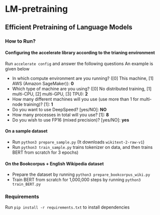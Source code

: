 # LM-pretraining
## Efficient Pretraining of Language Models

### How to Run?
#### Configuring the accelerate library according to the trianing environment
Run `accelerate config` and answer the following questions
An example is given below
- In which compute environment are you running? ([0] This machine, [1] AWS (Amazon SageMaker)): **0**
- Which type of machine are you using? ([0] No distributed training, [1] multi-CPU, [2] multi-GPU, [3] TPU): **2**
- How many different machines will you use (use more than 1 for multi-node training)? [1]: **1**
- Do you want to use DeepSpeed? [yes/NO]: **NO**
- How many processes in total will you use? [1]: **8**
- Do you wish to use FP16 (mixed precision)? [yes/NO]: **yes**

#### On a sample dataset
- Run `python3 prepare_sample.py` (It downloads `wikitext-2-raw-v1`)
- Run `python3 train_sample.py` trains tokenizer on data, and then trains BERT from scratch for 3 epochs)
#### On the Bookcorpus + English Wikipedia dataset
- Prepare the dataset by running `python3 prepare_bookcorpus_wiki.py`
- Train BERT from scratch for 1,000,000 steps by running `python3 train_BERT.py`

### Requirements

Run `pip install -r requirements.txt` to install dependencies
